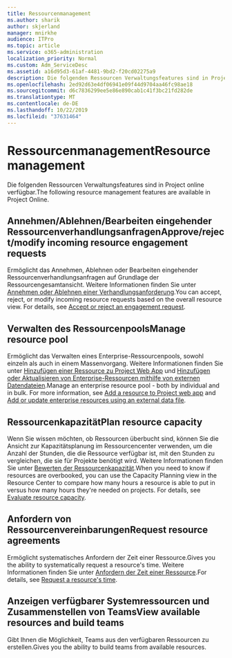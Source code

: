 ```yaml
---
title: Ressourcenmanagement
ms.author: sharik
author: skjerland
manager: mnirkhe
audience: ITPro
ms.topic: article
ms.service: o365-administration
localization_priority: Normal
ms.custom: Adm_ServiceDesc
ms.assetid: a16d95d3-61af-4481-9bd2-f20cd02275a9
description: Die folgenden Ressourcen Verwaltungsfeatures sind in Project online verfügbar.
ms.openlocfilehash: 2ed92d63e4df06941e09f44d9704aa46fc98ae18
ms.sourcegitcommit: d6c7836299ee5e86e890cab1c41f3bc21fd282de
ms.translationtype: MT
ms.contentlocale: de-DE
ms.lasthandoff: 10/22/2019
ms.locfileid: "37631464"
---
```

# <a name="resource-management"></a><span data-ttu-id="8bf7d-103">Ressourcenmanagement</span><span class="sxs-lookup"><span data-stu-id="8bf7d-103">Resource management</span></span>

<span data-ttu-id="8bf7d-104">Die folgenden Ressourcen Verwaltungsfeatures sind in Project online verfügbar.</span><span class="sxs-lookup"><span data-stu-id="8bf7d-104">The following resource management features are available in Project Online.</span></span>
  
## <a name="approverejectmodify-incoming-resource-engagement-requests"></a><span data-ttu-id="8bf7d-105">Annehmen/Ablehnen/Bearbeiten eingehender Ressourcenverhandlungsanfragen</span><span class="sxs-lookup"><span data-stu-id="8bf7d-105">Approve/reject/modify incoming resource engagement requests</span></span>

<span data-ttu-id="8bf7d-p101">Ermöglicht das Annehmen, Ablehnen oder Bearbeiten eingehender Ressourcenverhandlungsanfragen auf Grundlage der Ressourcengesamtansicht. Weitere Informationen finden Sie unter [Annehmen oder Ablehnen einer Verhandlungsanforderung](http://go.microsoft.com/fwlink/?LinkID=823659&amp;clcid=0x409).</span><span class="sxs-lookup"><span data-stu-id="8bf7d-p101">You can accept, reject, or modify incoming resource requests based on the overall resource view. For details, see [Accept or reject an engagement request](http://go.microsoft.com/fwlink/?LinkID=823659&amp;clcid=0x409).</span></span>
  
## <a name="manage-resource-pool"></a><span data-ttu-id="8bf7d-108">Verwalten des Ressourcenpools</span><span class="sxs-lookup"><span data-stu-id="8bf7d-108">Manage resource pool</span></span>

<span data-ttu-id="8bf7d-p102">Ermöglicht das Verwalten eines Enterprise-Ressourcenpools, sowohl einzeln als auch in einem Massenvorgang. Weitere Informationen finden Sie unter [Hinzufügen einer Ressource zu Project Web App](http://go.microsoft.com/fwlink/?LinkID=823660&amp;clcid=0x409) und [Hinzufügen oder Aktualisieren von Enterprise-Ressourcen mithilfe von externen Datendateien](http://go.microsoft.com/fwlink/?LinkID=823661&amp;clcid=0x409).</span><span class="sxs-lookup"><span data-stu-id="8bf7d-p102">Manage an enterprise resource pool - both by individual and in bulk. For more information, see [Add a resource to Project web app](http://go.microsoft.com/fwlink/?LinkID=823660&amp;clcid=0x409) and [Add or update enterprise resources using an external data file](http://go.microsoft.com/fwlink/?LinkID=823661&amp;clcid=0x409).</span></span>
  
## <a name="plan-resource-capacity"></a><span data-ttu-id="8bf7d-111">Ressourcenkapazität</span><span class="sxs-lookup"><span data-stu-id="8bf7d-111">Plan resource capacity</span></span>

<span data-ttu-id="8bf7d-p103">Wenn Sie wissen möchten, ob Ressourcen überbucht sind, können Sie die Ansicht zur Kapazitätsplanung im Ressourcencenter verwenden, um die Anzahl der Stunden, die die Ressource verfügbar ist, mit den Stunden zu vergleichen, die sie für Projekte benötigt wird. Weitere Informationen finden Sie unter [Bewerten der Ressourcenkapazität](http://go.microsoft.com/fwlink/?LinkID=823662&amp;clcid=0x409).</span><span class="sxs-lookup"><span data-stu-id="8bf7d-p103">When you need to know if resources are overbooked, you can use the Capacity Planning view in the Resource Center to compare how many hours a resource is able to put in versus how many hours they're needed on projects. For details, see [Evaluate resource capacity](http://go.microsoft.com/fwlink/?LinkID=823662&amp;clcid=0x409).</span></span>
  
## <a name="request-resource-agreements"></a><span data-ttu-id="8bf7d-114">Anfordern von Ressourcenvereinbarungen</span><span class="sxs-lookup"><span data-stu-id="8bf7d-114">Request resource agreements</span></span>

<span data-ttu-id="8bf7d-115">Ermöglicht systematisches Anfordern der Zeit einer Ressource.</span><span class="sxs-lookup"><span data-stu-id="8bf7d-115">Gives you the ability to systematically request a resource's time.</span></span> <span data-ttu-id="8bf7d-116">Weitere Informationen finden Sie unter [Anfordern der Zeit einer Ressource](http://go.microsoft.com/fwlink/?LinkID=823663&amp;clcid=0x409).</span><span class="sxs-lookup"><span data-stu-id="8bf7d-116">For details, see [Request a resource's time](http://go.microsoft.com/fwlink/?LinkID=823663&amp;clcid=0x409).</span></span>
  
## <a name="view-available-resources-and-build-teams"></a><span data-ttu-id="8bf7d-117">Anzeigen verfügbarer Systemressourcen und Zusammenstellen von Teams</span><span class="sxs-lookup"><span data-stu-id="8bf7d-117">View available resources and build teams</span></span>

<span data-ttu-id="8bf7d-118">Gibt Ihnen die Möglichkeit, Teams aus den verfügbaren Ressourcen zu erstellen.</span><span class="sxs-lookup"><span data-stu-id="8bf7d-118">Gives you the ability to build teams from available resources.</span></span>
  